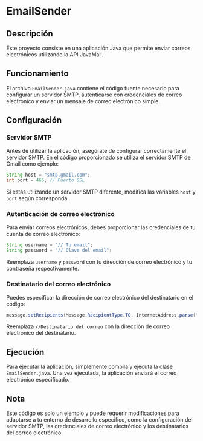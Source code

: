 # EmailSender

## Descripción
Este proyecto consiste en una aplicación Java que permite enviar correos electrónicos utilizando la API JavaMail.

## Funcionamiento
El archivo `EmailSender.java` contiene el código fuente necesario para configurar un servidor SMTP, autenticarse con credenciales de correo electrónico y enviar un mensaje de correo electrónico simple.

## Configuración

### Servidor SMTP
Antes de utilizar la aplicación, asegúrate de configurar correctamente el servidor SMTP. En el código proporcionado se utiliza el servidor SMTP de Gmail como ejemplo:

```java
String host = "smtp.gmail.com";
int port = 465; // Puerto SSL
```

Si estás utilizando un servidor SMTP diferente, modifica las variables `host` y `port` según corresponda.

### Autenticación de correo electrónico
Para enviar correos electrónicos, debes proporcionar las credenciales de tu cuenta de correo electrónico:

```java
String username = "// Tu email";
String password = "// Clave del email";
```

Reemplaza `username` y `password` con tu dirección de correo electrónico y tu contraseña respectivamente.

### Destinatario del correo electrónico
Puedes especificar la dirección de correo electrónico del destinatario en el código:

```java
message.setRecipients(Message.RecipientType.TO, InternetAddress.parse("//Destinatario del correo"));
```

Reemplaza `//Destinatario del correo` con la dirección de correo electrónico del destinatario.

## Ejecución
Para ejecutar la aplicación, simplemente compila y ejecuta la clase `EmailSender.java`. Una vez ejecutada, la aplicación enviará el correo electrónico especificado.

## Nota
Este código es solo un ejemplo y puede requerir modificaciones para adaptarse a tu entorno de desarrollo específico, como la configuración del servidor SMTP, las credenciales de correo electrónico y los destinatarios del correo electrónico.
